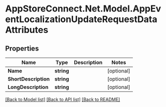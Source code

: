# AppStoreConnect.Net.Model.AppEventLocalizationUpdateRequestDataAttributes

## Properties

Name | Type | Description | Notes
------------ | ------------- | ------------- | -------------
**Name** | **string** |  | [optional] 
**ShortDescription** | **string** |  | [optional] 
**LongDescription** | **string** |  | [optional] 

[[Back to Model list]](../README.md#documentation-for-models) [[Back to API list]](../README.md#documentation-for-api-endpoints) [[Back to README]](../README.md)

